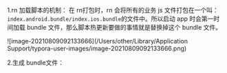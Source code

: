 1.rn 加载脚本的机制：
在 rn打包时，rn 会将所有的业务 js 文件打包在一个叫：`index.android.bundle/index.ios.bundle`的文件中。所以启动 app 时会第一时间加载 bundle 文件，那么脚本热更新要做的事情就是替换掉这个 bundle 文件。

![image-20210809092133666](/Users/other/Library/Application Support/typora-user-images/image-20210809092133666.png)

2.生成 bundle文件：


